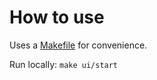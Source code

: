 # How to use

Uses a [Makefile](./frontend/Makefile) for convenience.

Run locally: `make ui/start`
